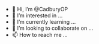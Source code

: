 - 👋 Hi, I’m @CadburyOP
- 👀 I’m interested in ...
- 🌱 I’m currently learning ...
- 💞️ I’m looking to collaborate on ...
- 📫 How to reach me ...

<!---
CadburyOP/CadburyOP is a ✨ special ✨ repository because its `README.md` (this file) appears on your GitHub profile.
You can click the Preview link to take a look at your changes.
--->
